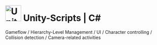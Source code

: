 #  [<img src="https://github.com/unity-technologies.png" title="Unity Technologies" height="50">](https://github.com/unity-technologies)&nbsp;Unity-Scripts | C#
Gameflow / Hierarchy-Level Management / UI / Character controlling / Collision detection / Camera-related activities
